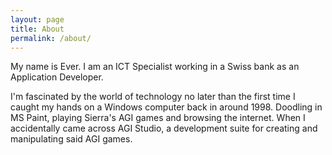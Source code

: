 ```yaml
---
layout: page
title: About
permalink: /about/
---
```


My name is Ever. I am an ICT Specialist working in a Swiss bank as an Application Developer.

I'm fascinated by the world of technology no later than the first time I caught my hands on a Windows computer back in around 1998. Doodling in MS Paint, playing Sierra's AGI games and browsing the internet. When I accidentally came across AGI Studio, a development suite for creating and manipulating said AGI games.

